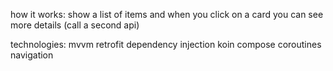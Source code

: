 how it works: 
show a list of items and when you click on a card you can see more details (call a second api)

technologies:
mvvm
retrofit
dependency injection koin
compose
coroutines
navigation
